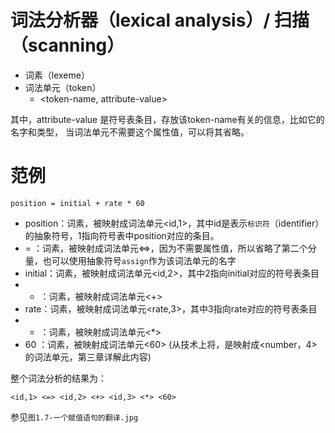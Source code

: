 
# 词法分析器（lexical analysis）/ 扫描（scanning）
* 词素（lexeme）
* 词法单元（token）
    - <token-name, attribute-value>

其中，attribute-value 是符号表条目，存放该token-name有关的信息，比如它的名字和类型，
当词法单元不需要这个属性值，可以将其省略。

# 范例

```
position = initial + rate * 60
```

* position：词素，被映射成词法单元<id,1>，其中id是表示`标识符`（identifier）的抽象符号，1指向符号表中position对应的条目。
* = ：词素，被映射成词法单元<=>，因为不需要属性值，所以省略了第二个分量，也可以使用抽象符号`assign`作为该词法单元的名字
* initial：词素，被映射成词法单元<id,2>，其中2指向initial对应的符号表条目
* + ：词素，被映射成词法单元<+>
* rate：词素，被映射成词法单元<rate,3>，其中3指向rate对应的符号表条目
* * ：词素，被映射成词法单元<*>
* 60 ：词素，被映射成词法单元<60> (从技术上将，是映射成<number，4>的词法单元，第三章详解此内容)

整个词法分析的结果为：
```
<id,1> <=> <id,2> <+> <id,3> <*> <60>
```
参见`图1.7-一个赋值语句的翻译.jpg`
